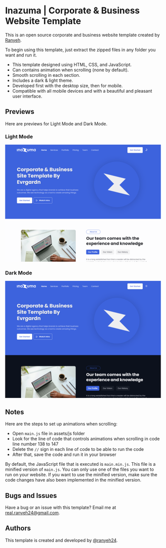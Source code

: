 # Inazuma | Corporate & Business Website Template

This is an open source corporate and business website template created by [Ranyeh](https://www.github.com/ranyeh24).

To begin using this template, just extract the zipped files in any folder you want and run it.

* This template designed using HTML, CSS, and JavaScript.
* Can contains animation when scrolling (none by default).
* Smooth scrolling in each section.
* Includes a dark & light theme.
* Developed first with the desktop size, then for mobile.
* Compatible with all mobile devices and with a beautiful and pleasant user interface.

## Previews

Here are previews for Light Mode and Dark Mode.

### Light Mode

![Light Mode Preview](./assets/img/Inazuma-Business-Light.png)

### Dark Mode

![Dark Mode Preview](./assets/img/Inazuma-Business-Dark.png)
## Notes

Here are the steps to set up animations when scrolling:

* Open `main.js` file in assets/js folder
* Look for the line of code that controls animations when scrolling in code line number 138 to 147
* Delete the `//` sign in each line of code to be able to run the code
* After that, save the code and run it in your browser

By default, the JavaScript file that is executed is `main.min.js`. This file is a minified version of `main.js`. You can only use one of the files you want to run on your website. If you want to use the minified version, make sure the code changes have also been implemented in the minified version.

## Bugs and Issues

Have a bug or an issue with this template? Email me at real.ranyeh24@gmail.com.

## Authors

This template is created and developed by [@ranyeh24](https://www.github.com/ranyeh24).

